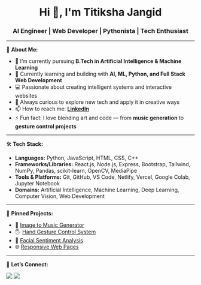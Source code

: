 <h1 align="center">Hi 👋, I'm Titiksha Jangid</h1>
<h3 align="center">AI Engineer | Web Developer | Pythonista | Tech Enthusiast</h3>

---

🚀 **About Me:**

- 🔭 I’m currently pursuing **B.Tech in Artificial Intelligence & Machine Learning**  
- 🌱 Currently learning and building with **AI, ML, Python, and Full Stack Web Development**
- 💻 Passionate about creating intelligent systems and interactive websites  
- 🧠 Always curious to explore new tech and apply it in creative ways  
- 📫 How to reach me: **[LinkedIn](https://www.linkedin.com/in/titiksha-jangid-60063b24b/)**  
- ⚡ Fun fact: I love blending art and code — from **music generation** to **gesture control projects**

---

🛠️ **Tech Stack:**

- **Languages:** Python, JavaScript, HTML, CSS, C++
- **Frameworks/Libraries:** React.js, Node.js, Express, Bootstrap, Tailwind, NumPy, Pandas, scikit-learn, OpenCV, MediaPipe
- **Tools & Platforms:** Git, GitHub, VS Code, Netlify, Vercel, Google Colab, Jupyter Notebook
- **Domains:** Artificial Intelligence, Machine Learning, Deep Learning, Computer Vision, Web Development

---


📌 **Pinned Projects:**

- 🎵 [Image to Music Generator](https://github.com/titiksha95/-Image-to-Music-Generator.git)
- 🖐️ [Hand Gesture Control System](https://github.com/titikshajangid/gesture-controller)
- 🧠 [Facial Sentiment Analysis](https://github.com/titiksha95/Face-sentiment-analysis.git)
- 🌐 [Responsive Web Pages]([https://github.com/titikshajangid/web-projects](https://github.com/titiksha95/Bootstrap.git))

---

💬 **Let’s Connect:**

<a href="[https://www.linkedin.com/in/titiksha-jangid](https://www.linkedin.com/in/titiksha-jangid-60063b24b/)" target="_blank"><img src="https://img.shields.io/badge/LinkedIn-blue?style=for-the-badge&logo=linkedin" /></a>
<a href="mailto:jangidtitiksha@gmail.com"><img src="https://img.shields.io/badge/Email-red?style=for-the-badge&logo=gmail&logoColor=white" /></a>
